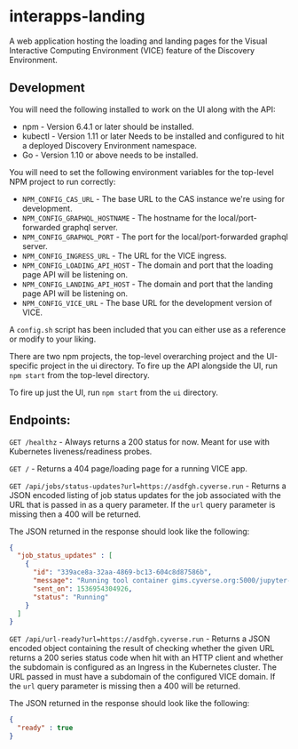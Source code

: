 interapps-landing
=================

A web application hosting the loading and landing pages for the Visual Interactive Computing Environment (VICE) feature of the Discovery Environment.

## Development

You will need the following installed to work on the UI along with the API:

* npm - Version 6.4.1 or later should be installed.
* kubectl - Version 1.11 or later Needs to be installed and configured to hit a deployed Discovery Environment namespace.
* Go - Version 1.10 or above needs to be installed.

You will need to set the following environment variables for the top-level NPM project to run correctly:

* `NPM_CONFIG_CAS_URL` - The base URL to the CAS instance we're using for development.
* `NPM_CONFIG_GRAPHQL_HOSTNAME` - The hostname for the local/port-forwarded graphql server.
* `NPM_CONFIG_GRAPHQL_PORT` - The port for the local/port-forwarded graphql server.
* `NPM_CONFIG_INGRESS_URL` - The URL for the VICE ingress.
* `NPM_CONFIG_LOADING_API_HOST` - The domain and port that the loading page API will be listening on.
* `NPM_CONFIG_LANDING_API_HOST` - The domain and port that the landing page API will be listening on.
* `NPM_CONFIG_VICE_URL` - The base URL for the development version of VICE.

A `config.sh` script has been included that you can either use as a reference or modify to your liking.

There are two npm projects, the top-level overarching project and the UI-specific project in the ui directory. To fire up the API alongside the UI, run `npm start` from the top-level directory.

To fire up just the UI, run `npm start` from the `ui` directory.

## Endpoints:

`GET /healthz` - Always returns a 200 status for now. Meant for use with Kubernetes liveness/readiness probes.

`GET /` - Returns a 404 page/loading page for a running VICE app.

`GET /api/jobs/status-updates?url=https://asdfgh.cyverse.run` - Returns a JSON encoded listing of job status updates for the job associated with the URL that is passed in as a query parameter. If the `url` query parameter is missing then a 400 will be returned.

 The JSON returned in the response should look like the following:

```json
{
  "job_status_updates" : [
    {
      "id": "339ace8a-32aa-4869-bc13-604c8d87586b",
      "message": "Running tool container gims.cyverse.org:5000/jupyter-lab:beta with arguments: ",
      "sent_on": 1536954304926,
      "status": "Running"
    }
  ]
}
```

`GET /api/url-ready?url=https://asdfgh.cyverse.run` - Returns a JSON encoded object containing the result of checking whether the given URL returns a 200 series status code when hit with an HTTP client and whether the subdomain is configured as an Ingress in the Kubernetes cluster. The URL passed in must have a subdomain of the configured VICE domain. If the `url` query parameter is missing then a 400 will be returned.

The JSON returned in the response should look like the following:

```json
{
  "ready" : true
}
```
